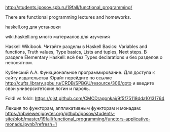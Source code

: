 http://students.iposov.spb.ru/19fall/functional_programming/

There are functional programming lectures and homeworks.

haskell.org для установки

wiki.haskell.org много материалов для изучения

Haskell Wikibook. Читайте разделы в Haskell Basics: Variables and functions, Truth values, Type basics, Lists and tuples, Next steps. В разделе Elementary Haskell: всё без Types declarations и без разделов о непонятном.

Кубенский А.А. Функциональное программирование. Для доступа к сайту издательства Юрайт перейдите по ссылке http://cufts.library.spbu.ru/CRDB/SPBGU/resource/306/goto и введите свои университетские логин и пароль.

Foldl vs foldr: https://gist.github.com/CMCDragonkai/9f5f75118dda10131764

Лекция по функторам, аппликативным функторам и монадам: https://nbviewer.jupyter.org/github/iposov/students-site/blob/master/19fall/functional_programming/functors-applicative-monads.ipynb?refresh=1

